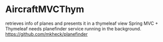 # AircraftMVCThym
retrieves info of planes and presents it in a thymeleaf view
Spring MVC + Thymeleaf
needs planefinder service running in the background. 
https://github.com/mkheck/planefinder
